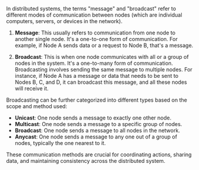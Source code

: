 In distributed systems, the terms "message" and "broadcast" refer to different modes of communication between nodes (which are individual computers, servers, or devices in the network).

1. **Message**: This usually refers to communication from one node to another single node. It's a one-to-one form of communication. For example, if Node A sends data or a request to Node B, that's a message.
    
2. **Broadcast**: This is when one node communicates with all or a group of nodes in the system. It's a one-to-many form of communication. Broadcasting involves sending the same message to multiple nodes. For instance, if Node A has a message or data that needs to be sent to Nodes B, C, and D, it can broadcast this message, and all these nodes will receive it.
    

Broadcasting can be further categorized into different types based on the scope and method used:

- **Unicast**: One node sends a message to exactly one other node.
- **Multicast**: One node sends a message to a specific group of nodes.
- **Broadcast**: One node sends a message to all nodes in the network.
- **Anycast**: One node sends a message to any one out of a group of nodes, typically the one nearest to it.

These communication methods are crucial for coordinating actions, sharing data, and maintaining consistency across the distributed system.

